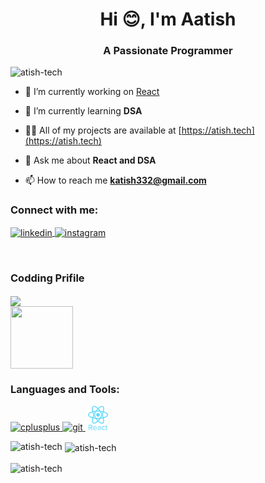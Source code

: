 <h1 align="center">Hi 😊, I'm Aatish</h1>
<h3 align="center">A Passionate Programmer</h3>

<p align="left"> <img src="https://komarev.com/ghpvc/?username=atish-tech&label=Profile%20views&color=0e75b6&style=flat" alt="atish-tech" /> </p>

- 🔭 I’m currently working on [React](https://atish.tech)

- 🌱 I’m currently learning **DSA**

- 👨‍💻 All of my projects are available at [https://atish.tech](https://atish.tech)

- 💬 Ask me about **React and DSA**

- 📫 How to reach me **katish332@gmail.com**

<h3 align="left">Connect with me:</h3>
<p align="left">

<a href="https://www.linkedin.com/in/raj-aatish-8b54241b2/" target="blank">
<img align="center" src="https://t0.gstatic.com/images?q=tbn:ANd9GcRMCA3j2A8hfLl9p5UAU5nd9lvqLlNZvqoU4xOsZ192uH4IYS6X" alt="linkedin" height="50" width="50"/>
 </a>
  
<a href="https://www.instagram.com/raj_aatish_/" target="blank">
<img align="center" src="https://cdn-icons-png.flaticon.com/512/2175/2175198.png" alt="instagram" height="50" width="50" />
</a>
</p>
<br>
 
<h3 align="left">Codding Prifile</h3>
<p align="left">
<a href="https://leetcode.com/raj_aatish_/">
<img align="center" src="https://assets.leetcode.com/static_assets/public/webpack_bundles/images/logo-dark.e99485d9b.svg" height="30% width="40"/>
</a>
 
<br>
<a href="https://auth.geeksforgeeks.org/user/aatish__/practice" >
<img align="center" src="https://media.geeksforgeeks.org/gfg-gg-logo.svg" height="100" width="100" />
</a>
</p>

<h3 align="left">Languages and Tools:</h3>
<p align="left"> 
<a href="https://www.w3schools.com/cpp/">
<img src="https://isocpp.org/assets/images/cpp_logo.png" alt="cplusplus" width="40" height="40"/> </a>
                                                                                                                                                  
<a href="https://git-scm.com/" target="_blank" rel="noreferrer">
<img src="https://www.vectorlogo.zone/logos/git-scm/git-scm-icon.svg" alt="git" width="40" height="40"/> </a>
                                                                                                      
<a href="https://reactjs.org/" target="_blank" rel="noreferrer"> 
<img src="https://raw.githubusercontent.com/devicons/devicon/master/icons/react/react-original-wordmark.svg" alt="react" width="40" height="40"/> </a> 
</p>

<p><img align="left" src="https://github-readme-stats.vercel.app/api/top-langs?username=atish-tech&show_icons=true&locale=en&layout=compact" alt="atish-tech" /></p>

<p>&nbsp;<img align="center" src="https://github-readme-stats.vercel.app/api?username=atish-tech&show_icons=true&locale=en" alt="atish-tech" /></p>

<p><img align="center" src="https://github-readme-streak-stats.herokuapp.com/?user=atish-tech&" alt="atish-tech" /></p>
